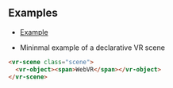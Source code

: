 ## Examples

- [Example](http://vr-components.github.io/vr-scene/examples/hud.html)

- Mininmal example of a declarative VR scene

```html
<vr-scene class="scene">
  <vr-object><span>WebVR</span></vr-object>
</vr-scene>
```
